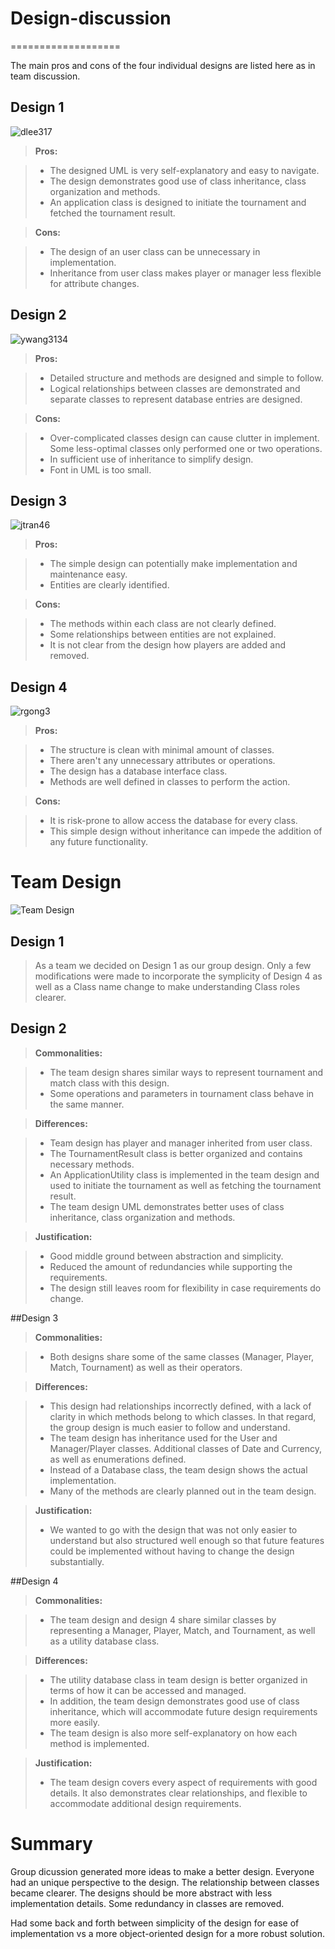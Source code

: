 # Design-discussion
===================

The main pros and cons of the four individual designs are listed here as in team discussion.


## Design 1
![dlee317](../Design-Individual/dlee317/design.png)



> **Pros:**

> - The designed UML is very self-explanatory and easy to navigate.
> - The design demonstrates good use of class inheritance, class organization and methods.
> - An application class is designed to initiate the tournament and fetched the tournament result.

> **Cons:**

> - The design of an user class can be unnecessary in implementation.
> - Inheritance from user class makes player or manager less flexible for attribute changes.
> 


## Design 2
![ywang3134](../Design-Individual/ywang3134/design.png)


> **Pros:**

> - Detailed structure and methods are designed and simple to follow.
> - Logical relationships between classes are demonstrated and separate classes to represent database entries are designed.

> **Cons:**

> - Over-complicated classes design can cause clutter in implement. Some less-optimal classes only performed one or two operations.  
> - In sufficient use of inheritance to simplify design.
> - Font in UML is too small.
> 


## Design 3
![jtran46](../Design-Individual/jtran46/design.png)


> **Pros:**

> - The simple design can potentially make implementation and maintenance easy. 
> - Entities are clearly identified.  

> **Cons:**

> - The methods within each class are not clearly defined.
> - Some relationships between entities are not explained.
> - It is not clear from the design how players are added and removed.
> 

## Design 4
![rgong3](../Design-Individual/rgong3/design.png)


> **Pros:**

> - The structure is clean with minimal amount of classes.
> - There aren't any unnecessary attributes or operations.
> - The design has a database interface class.
> - Methods are well defined in classes to perform the action.

> **Cons:**

> - It is risk-prone to allow access the database for every class. 
> - This simple design without inheritance can impede the addition of any future functionality.
> 


# Team Design

![Team Design](design.png)

## Design 1

> As a team we decided on Design 1 as our group design.  Only a few modifications were made to incorporate the symplicity of Design 4 as well as a Class name change to make understanding Class roles clearer. 

## Design 2

> **Commonalities:**

> - The team design shares similar ways to represent tournament and match class with this design.
> - Some operations and parameters in tournament class behave in the same manner.
 
> **Differences:**

> - Team design has player and manager inherited from user class.
> - The TournamentResult class is better organized and contains necessary methods.
> - An ApplicationUtility class is implemented in the team design and used to initiate the tournament as well as fetching the tournament result.
> - The team design UML demonstrates better uses of class inheritance, class organization and methods.

> **Justification:**

> - Good middle ground between abstraction and simplicity.
> - Reduced the amount of redundancies while supporting the requirements.
> - The design still leaves room for flexibility in case requirements do change.

##Design 3

> **Commonalities:**

> - Both designs share some of the same classes (Manager, Player, Match, Tournament) as well as their operators.

> **Differences:**

> - This design had relationships incorrectly defined, with a lack of clarity in which methods belong to which classes.  In that regard, the group design is much easier to follow and understand.
> - The team design has inheritance used for the User and Manager/Player classes.  Additional classes of Date and Currency, as well as enumerations defined.
> - Instead of a Database class, the team design shows the actual implementation.
> - Many of the methods are clearly planned out in the team design.

> **Justification:**
> - We wanted to go with the design that was not only easier to understand but also structured well enough so that future features could be implemented without having to change the design substantially.

##Design 4

> **Commonalities:**

> - The team design and design 4 share similar classes by representing a Manager, Player, Match, and Tournament, as well as a utility database class.
 
> **Differences:**

> - The utility database class in team design is better organized in terms of how it can be accessed and managed.
> - In addition, the team design demonstrates good use of class inheritance, which will accommodate future design requirements more easily. 
> - The team design is also more self-explanatory on how each method is implemented. 

> **Justification:**
> - The team design covers every aspect of requirements with good details. It also demonstrates clear relationships, and flexible to accommodate additional design requirements.
 
# Summary

Group dicussion generated more ideas to make a better design. Everyone had an unique perspective to the design. The relationship between classes became clearer. The designs should be more abstract with less implementation details. Some redundancy in classes are removed.  

Had some back and forth between simplicity of the design for ease of implementation vs a more object-oriented design for a more robust solution.
